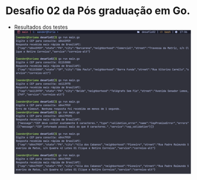 # Desafio 02 da Pós graduação em Go.

- Resultados dos testes
  ![Teste de CEP](https://github.com/wanderlei2583/desafio02/blob/main/img01.png)
